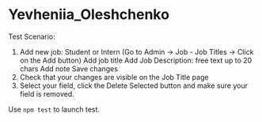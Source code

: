 # Yevheniia_Oleshchenko

Test Scenario:

1. Add new job: Student or Intern (Go to Admin -> Job - Job Titles -> Click on the Add button)
   Add job title
   Add Job Description: free text up to 20 chars
   Add note
   Save changes
2. Check that your changes are visible on the Job Title page
3. Select your field, click the Delete Selected button and make sure your field is removed.

Use `npm test` to launch test.
